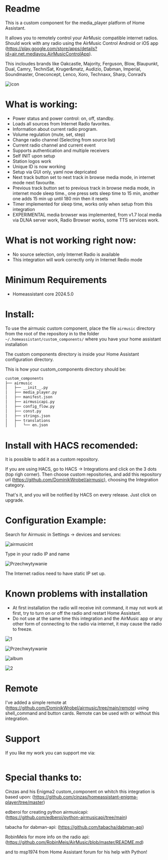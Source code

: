 # Readme

This is a custom component for the media_player platform of Home Assistant. 

It allows you to remotely control your AirMusic compatible internet radios. Should work with any radio using the AirMusic Control Android or iOS app (https://play.google.com/store/apps/details?id=air.net.mediayou.AirMusicControlApp).

This incloudes brands like Oakcastle, Majority, Ferguson, Blow, Blaupunkt, Dual, Camry, TechniSat, Kruger&matz, Audizio, Dabman, Imperial, Soundmaster, Oneconcept, Lenco, Xoro, Technaxx, Sharp, Conrad’s

![icon](https://github.com/user-attachments/assets/295d78bc-64c9-4260-8e27-1deb0477cf38)

# What is working:
  - Power status and power control: on, off, standby. 
  - Loads all sources from Internet Radio favorites. 
  - Information about current radio program.
  - Volume regulation (mute, set, step)
  - Change radio channel (Selecting from source list)
  - Current radio channel and current event
  - Supports authentication and multiple receivers
  - Self INIT upon setup
  - Station logos work
  - Unique ID is now working
  - Setup via GUI only, yaml now depricated
  - Next track button set to next track in browse media mode, in internet mode next favourite.
  - Previous track button set to previous track in browse media mode, in internet mode sleep time., one press sets sleep time to 15 min, another one adds 15 min up until 180 min then it resets
  - Timer implemented for sleep time, works only when setup from this integration
  - EXPERIMENTAL media browser was implemented, from v1.7 local media via DLNA server work, Radio Browser works, some TTS services work.

# What is not working right now:
  - No source selection, only Internet Radio is available
  - This integration will work correctly only in Internet Redio mode

# Minimum Requirements
  - Homeassistant core 2024.5.0

# Install:
To use the airmusic custom component, place the file `airmusic` directory from the root of
the repository in to the folder `~/.homeassistant/custom_components/` where
you have your home assistant installation

The custom components directory is inside your Home Assistant configuration directory.

This is how your custom_components directory should be:
```bash
custom_components
├── airmusic
│   ├── __init__.py
│   ├── media_player.py
│   ├── manifest.json
│   ├── airmusicapi.py
│   ├── config_flow.py
│   ├── const.py
│   ├── strings.json
│   ├── translations
│   │   └── en.json
```
# Install with HACS recomended:
It is possible to add it as a custom repository.

If you are using HACS, go to HACS -> Integrations and click on the 3 dots (top righ corner).
Then choose custom repositories, and add this repository url (https://github.com/DominikWrobel/airmusic), choosing the Integration category.

That's it, and you will be notified by HACS on every release.
Just click on upgrade.

# Configuration Example:
Search for Airmusic in Settings -> devices and services:

![airmusicint](https://github.com/user-attachments/assets/1c270b1b-b57a-4862-8c7d-080da2c12de5)

Type in your radio IP and name

![Przechwytywanie](https://github.com/user-attachments/assets/4e74103b-2ca9-43b6-a67a-82074f343fc8)

The Internet radios need to have static IP set up.

# Known problems with installation

  - At first installation the radio will receive init command, it may not work at first, try to turn on or off the radio and restart Home Assistant.
  - Do not use at the same time this integration and the AirMusic app or any other form of connecting to the radio via internet, it may cause the radio to freeze.


![1](https://github.com/DominikWrobel/airmusic/assets/89667597/c4b380e1-ffc7-4af3-84a3-8b54ec463657)

![Przechwytywanie](https://github.com/user-attachments/assets/19bf7125-bd2b-4152-ba95-7a1f63d1c5a4)

![album](https://github.com/user-attachments/assets/d7ff1719-38a8-4b89-99a9-31c1b49ac656)

![2](https://github.com/DominikWrobel/airmusic/assets/89667597/a22cdfd1-31da-4774-9fd4-916758d5e019)

# Remote

I've added a simple remote at (https://github.com/DominikWrobel/airmusic/tree/main/remote) using shell_command and button cards. Remote can be used with or without this integration.

# Support

If you like my work you can support me via:

<figure class="wp-block-image size-large"><a href="https://www.buymeacoffee.com/dominikjwrc"><img src="https://homeassistantwithoutaplan.files.wordpress.com/2023/07/coffe-3.png?w=182" alt="" class="wp-image-64"/></a></figure>

# Special thanks to:

Cinzas and his Enigma2 custom_component on whitch this integration is based upon: (https://github.com/cinzas/homeassistant-enigma-player/tree/master)

edberoi for creating python airmusicapi: (https://github.com/edberoi/python-airmusicapi/tree/main)

tabacha for dabman-api: (https://github.com/tabacha/dabman-api) 

RobinMeis for more info on the radio api: (https://github.com/RobinMeis/AirMusic/blob/master/README.md)

and to msp1974 from Home Assistant forum for his help with Python!
